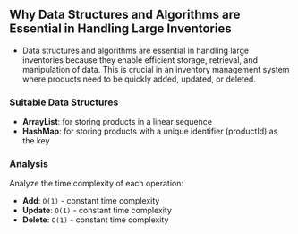 ## Why Data Structures and Algorithms are Essential in Handling Large Inventories

- Data structures and algorithms are essential in handling large inventories because they enable efficient storage, retrieval, and manipulation of data. This is crucial in an inventory management system where products need to be quickly added, updated, or deleted.

### Suitable Data Structures

- **ArrayList**: for storing products in a linear sequence
- **HashMap**: for storing products with a unique identifier (productId) as the key

### Analysis

Analyze the time complexity of each operation:

- **Add**: `O(1)` - constant time complexity
- **Update**: `O(1)` - constant time complexity
- **Delete**: `O(1)` - constant time complexity
